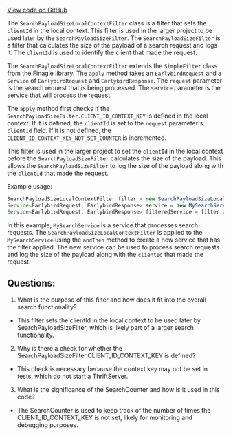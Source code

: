 [View code on GitHub](https://github.com/misbahsy/the-algorithm/src/java/com/twitter/search/earlybird_root/filters/SearchPayloadSizeLocalContextFilter.java)

The `SearchPayloadSizeLocalContextFilter` class is a filter that sets the `clientId` in the local context. This filter is used in the larger project to be used later by the `SearchPayloadSizeFilter`. The `SearchPayloadSizeFilter` is a filter that calculates the size of the payload of a search request and logs it. The `clientId` is used to identify the client that made the request. 

The `SearchPayloadSizeLocalContextFilter` extends the `SimpleFilter` class from the Finagle library. The `apply` method takes an `EarlybirdRequest` and a `Service` of `EarlybirdRequest` and `EarlybirdResponse`. The `request` parameter is the search request that is being processed. The `service` parameter is the service that will process the request. 

The `apply` method first checks if the `SearchPayloadSizeFilter.CLIENT_ID_CONTEXT_KEY` is defined in the local context. If it is defined, the `clientId` is set to the `request` parameter's `clientId` field. If it is not defined, the `CLIENT_ID_CONTEXT_KEY_NOT_SET_COUNTER` is incremented. 

This filter is used in the larger project to set the `clientId` in the local context before the `SearchPayloadSizeFilter` calculates the size of the payload. This allows the `SearchPayloadSizeFilter` to log the size of the payload along with the `clientId` that made the request. 

Example usage:

```java
SearchPayloadSizeLocalContextFilter filter = new SearchPayloadSizeLocalContextFilter();
Service<EarlybirdRequest, EarlybirdResponse> service = new MySearchService();
Service<EarlybirdRequest, EarlybirdResponse> filteredService = filter.andThen(service);
```

In this example, `MySearchService` is a service that processes search requests. The `SearchPayloadSizeLocalContextFilter` is applied to the `MySearchService` using the `andThen` method to create a new service that has the filter applied. The new service can be used to process search requests and log the size of the payload along with the `clientId` that made the request.
## Questions: 
 1. What is the purpose of this filter and how does it fit into the overall search functionality? 
- This filter sets the clientId in the local context to be used later by SearchPayloadSizeFilter, which is likely part of a larger search functionality.
2. Why is there a check for whether the SearchPayloadSizeFilter.CLIENT_ID_CONTEXT_KEY is defined? 
- This check is necessary because the context key may not be set in tests, which do not start a ThriftServer.
3. What is the significance of the SearchCounter and how is it used in this code? 
- The SearchCounter is used to keep track of the number of times the CLIENT_ID_CONTEXT_KEY is not set, likely for monitoring and debugging purposes.